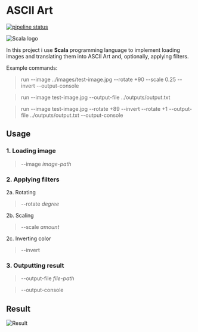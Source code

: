# ASCII Art

[![pipeline status](https://gitlab.fit.cvut.cz/alekhiva/ascii-art-generator/badges/master/pipeline.svg)](https://gitlab.fit.cvut.cz/alekhiva/ascii-art-generator)

![Scala logo](https://i.imgur.com/WxeADKa.png)

In this project i use **Scala** programming language to implement loading images and translating them into ASCII Art and, optionally, applying filters.

Example commands:
> run --image ../images/test-image.jpg --rotate +90 --scale 0.25 --invert --output-console

> run --image test-image.jpg --output-file ../outputs/output.txt

> run --image test-image.jpg --rotate +89 --invert --rotate +1 --output-file ../outputs/output.txt --output-console 

## Usage

### 1. Loading image
> --image *image-path*

### 2. Applying filters
2a. Rotating 
> --rotate *degree*

2b. Scaling 
> --scale *amount*

2c. Inverting color
> --invert

### 3. Outputting result
> --output-file *file-path*

> --output-console

## Result

![Result](https://i.imgur.com/OplfjfL.png)

